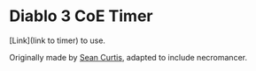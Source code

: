 # Diablo 3 CoE Timer
[Link](link to timer) to use.

Originally made by [Sean Curtis](http://seancurtis.com/coe-timer/#), adapted to include necromancer.


